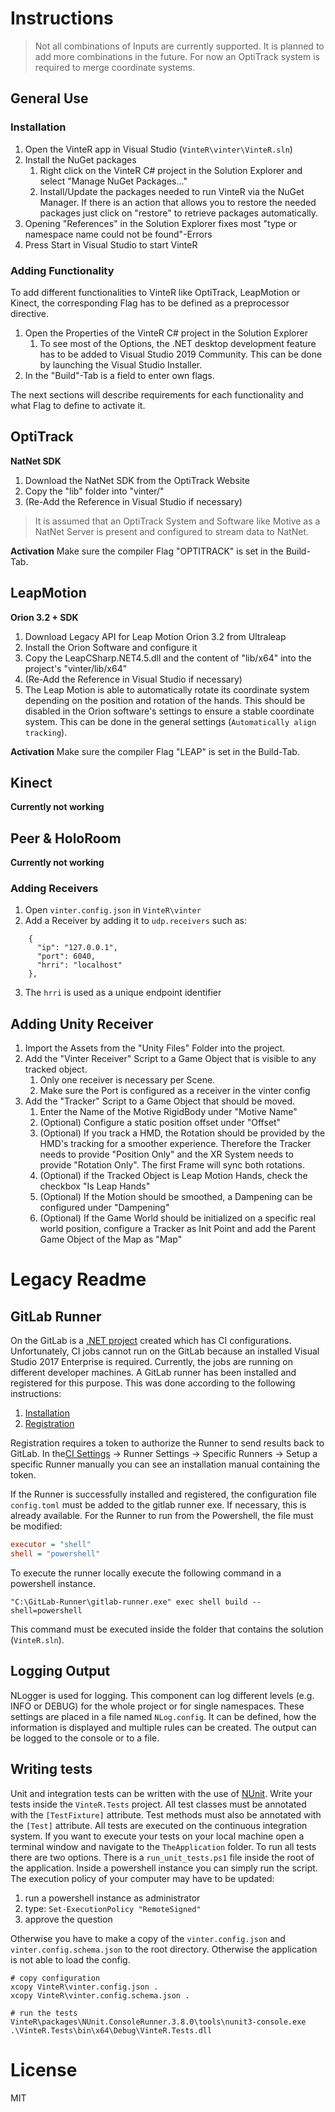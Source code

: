 # Instructions
> Not all combinations of Inputs are currently supported. It is planned to add more combinations in the future. For now an OptiTrack system is required to merge coordinate systems.

## General Use
### Installation
1. Open the VinteR app in Visual Studio (`VinteR\vinter\VinteR.sln`)
2. Install the NuGet packages
	1. Right click on the VinteR C# project in the Solution Explorer and select "Manage NuGet Packages..."
	2. Install/Update the packages needed to run VinteR via the NuGet Manager. If there is an action that allows you to restore the needed packages just click on "restore" to retrieve packages automatically.
3. Opening "References" in the Solution Explorer fixes most "type or namespace name could not be found"-Errors
4. Press Start in Visual Studio to start VinteR

### Adding Functionality
To add different functionalities to VinteR like OptiTrack, LeapMotion or Kinect, the corresponding Flag has to be defined as a preprocessor directive.

1. Open the Properties of the VinteR C# project in the Solution Explorer
	1.	To see most of the Options, the .NET desktop development feature has to be added to Visual Studio 2019 Community. This can be done by launching the Visual Studio Installer.
2.	In the "Build"-Tab is a field to enter own flags.

The next sections will describe requirements for each functionality and what Flag to define to activate it.

## OptiTrack

__NatNet SDK__
1. Download the NatNet SDK from the OptiTrack Website
2. Copy the "lib" folder into "vinter/"
3. (Re-Add the Reference in Visual Studio if necessary)

> It is assumed that an OptiTrack System and Software like Motive as a NatNet Server is present and configured to stream data to NatNet.

__Activation__
Make sure the compiler Flag "OPTITRACK" is set in the Build-Tab.

## LeapMotion
__Orion 3.2 + SDK__
1. Download Legacy API for Leap Motion Orion 3.2 from Ultraleap
2. Install the Orion Software and configure it
3. Copy the LeapCSharp.NET4.5.dll and the content of "lib/x64" into the project's "vinter/lib/x64"
3. (Re-Add the Reference in Visual Studio if necessary)
4. The Leap Motion is able to automatically rotate its coordinate system depending on the position and rotation of the hands. This should be disabled in the Orion software's settings to ensure a stable coordinate system. This can be done in the general settings (`Automatically align tracking`).

__Activation__
Make sure the compiler Flag "LEAP" is set in the Build-Tab.

## Kinect
__Currently not working__

## Peer & HoloRoom

__Currently not working__

### Adding Receivers
1. Open `vinter.config.json` in `VinteR\vinter`
2. Add a Receiver by adding it to `udp.receivers` such as:
```
    {
      "ip": "127.0.0.1",
      "port": 6040,
      "hrri": "localhost"
    },
```
3. The `hrri` is used as a unique endpoint identifier

## Adding Unity Receiver

1. Import the Assets from the "Unity Files" Folder into the project.
2. Add the "Vinter Receiver" Script to a Game Object that is visible to any tracked object.
	1. Only one receiver is necessary per Scene.
	2. Make sure the Port is configured as a receiver in the vinter config
3. Add the "Tracker" Script to a Game Object that should be moved.
	1. Enter the Name of the Motive RigidBody under "Motive Name"
	2. (Optional) Configure a static position offset under "Offset"
	3. (Optional) If you track a HMD, the Rotation should be provided by the HMD's tracking for a smoother experience. Therefore the Tracker needs to provide "Position Only" and the XR System needs to provide "Rotation Only". The first Frame will sync both rotations.
	4. (Optional) if the Tracked Object is Leap Motion Hands, check the checkbox "Is Leap Hands"
	5. (Optional) If the Motion should be smoothed, a Dampening can be configured under "Dampening"
	6. (Optional) If the Game World should be initialized on a specific real world position, configure a Tracker as Init Point and add the Parent Game Object of the Map as "Map"


# Legacy Readme

## GitLab Runner

On the GitLab is a [.NET project](https://git.uni-due.de/VinteR/TheApplication) created which has CI configurations. Unfortunately, CI jobs cannot run on the GitLab because an installed Visual Studio 2017 Enterprise is required. Currently, the jobs are running on different developer machines. A GitLab runner has been installed and registered for this purpose. This was done according to the following instructions:

1. [Installation](https://docs.gitlab.com/runner/install/windows.html)
2. [Registration](https://docs.gitlab.com/runner/register/index.html#windows)

Registration requires a token to authorize the Runner to send results back to GitLab. In the[CI Settings](https://git.uni-due.de/VinteR/TheApplication/settings/ci_cd) -> Runner Settings -> Specific Runners -> Setup a specific Runner manually you can see an installation manual containing the token.

If the Runner is successfully installed and registered, the configuration file `config.toml` must be added to the gitlab runner exe. If necessary, this is already available. For the Runner to run from the Powershell, the file must be modified:

```ini
executor = "shell"
shell = "powershell"
```

To execute the runner locally execute the following command in a powershell instance.

```console
"C:\GitLab-Runner\gitlab-runner.exe" exec shell build --shell=powershell
```

This command must be executed inside the folder that contains the solution (`VinteR.sln`).

## Logging Output
NLogger is used for logging. This component can log different levels (e.g. INFO or DEBUG) for the whole project or for single namespaces. These settings are placed in a file named `NLog.config`. It can be defined, how the information is displayed and multiple rules can be created. The output can be logged to the console or to a file.

## Writing tests

Unit and integration tests can be written with the use of [NUnit](https://github.com/nunit/docs/wiki/). Write your tests inside the `VinteR.Tests` project. All test classes must be annotated with the `[TestFixture]` attribute. Test methods must also be annotated with the `[Test]` attribute. All tests are executed on the continuous integration system. If you want to execute your tests on your local machine open a terminal window and navigate to the `TheApplication` folder. To run all tests there are two options. There is a `run_unit_tests.ps1` file inside the root of the application. Inside a powershell instance you can simply run the script. The execution policy of your computer may have to be updated:

1. run a powershell instance as administrator
2. type: `Set-ExecutionPolicy "RemoteSigned"`
3. approve the question

Otherwise you have to make a copy of the `vinter.config.json` and `vinter.config.schema.json` to the root directory. Otherwise the application is not able to load the config.

```console
# copy configuration
xcopy VinteR\vinter.config.json .
xcopy VinteR\vinter.config.schema.json .

# run the tests
VinteR\packages\NUnit.ConsoleRunner.3.8.0\tools\nunit3-console.exe .\VinteR.Tests\bin\x64\Debug\VinteR.Tests.dll
```


# License
MIT
